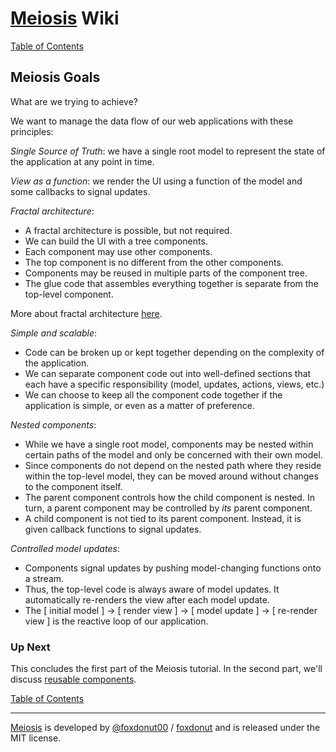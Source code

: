 # [Meiosis](http://meiosis.js.org) Wiki

[Table of Contents](toc.html)

## Meiosis Goals

What are we trying to achieve?

We want to manage the data flow of our web applications with these principles:

_Single Source of Truth_: we have a single root model to represent the state of the application
at any point in time.

_View as a function_: we render the UI using a function of the model and some callbacks to signal
updates.

_Fractal architecture_:
  - A fractal architecture is possible, but not required.
  - We can build the UI with a tree components.
  - Each component may use other components.
  - The top component is no different from the other components.
  - Components may be reused in multiple parts of the component tree.
  - The glue code that assembles everything together is separate from the top-level component.

More about fractal architecture
[here](http://antontelesh.github.io/architecture/2016/03/16/fractal-architecture.html).

_Simple and scalable_:
  - Code can be broken up or kept together depending on the complexity of the application.
  - We can separate component code out into well-defined sections that each have a specific
  responsibility (model, updates, actions, views, etc.)
  - We can choose to keep all the component code together if the application is simple,
  or even as a matter of preference.

_Nested components_:
  - While we have a single root model, components may be nested within certain paths of the model
  and only be concerned with their own model.
  - Since components do not depend on the nested path where they reside within the top-level model,
  they can be moved around without changes to the component itself.
  - The parent component controls how the child component is nested. In turn, a parent component may
  be controlled by _its_ parent component.
  - A child component is not tied to its parent component. Instead, it is given callback functions
  to signal updates.

_Controlled model updates_:
  - Components signal updates by pushing model-changing functions onto a stream.
  - Thus, the top-level code is always aware of model updates. It automatically re-renders the view
  after each model update.
  - The [ initial model ] &rarr; [ render view ] &rarr; [ model update ] &rarr;
  [ re-render view ] is the reactive loop of our application.

### Up Next

This concludes the first part of the Meiosis tutorial. In the second part, we'll discuss
[reusable components](02-Reusable-Components-A-Reusing-Components.html).

[Table of Contents](toc.html)

-----

[Meiosis](http://meiosis.js.org) is developed by [@foxdonut00](http://twitter.com/foxdonut00) / [foxdonut](https://github.com/foxdonut) and is released under the MIT license.
